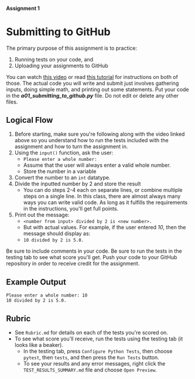 #### Assignment 1
# Submitting to GitHub
The primary purpose of this assignment is to practice:
1. Running tests on your code, and
2. Uploading your assignments to GitHub

You can watch [this video](https://www.youtube.com/watch?v=8Kue74yURcQ&ab_channel=JacobSteffen) or read [this tutorial](https://www.dropbox.com/scl/fi/tuug12w6d38frqzyjsseo/Running-Tests-Uploading-Assignments-to-GitHub.pdf?rlkey=u7lcb5gknx9xao9o8in26vgi3&st=tjwu1tr6&dl=0) for instructions on both of those. The actual code you will write and submit just involves gathering inputs, doing simple math, and printing out some statements. Put your code in the ***a01_submitting_to_github.py*** file. Do not edit or delete any other files.

## Logical Flow
1. Before starting, make sure you're following along with the video linked above so you understand how to run the tests included with the assignment and how to turn the assignment in.
2. Using the `input()` function, ask the user:
    - `Please enter a whole number: `
    - Assume that the user will always enter a valid whole number.
    - Store the number in a variable
3. Convert the number to an `int` datatype.
4. Divide the inputted number by 2 and store the result
    - You can do steps 2-4 each on separate lines, or combine multiple steps on a single line. In this class, there are almost always many ways you can write valid code. As long as it fulfills the requirements in the instructions, you'll get full points.
4. Print out the message:
    - `<number from input> divided by 2 is <new number>.`
    - But with actual values. For example, if the user entered *10*, then the message should display as:
    - `10 divided by 2 is 5.0.`

Be sure to include comments in your code. Be sure to run the tests in the testing tab to see what score you'll get.
Push your code to your GitHub repository in order to receive credit for the assignment.

## Example Output

```
Please enter a whole number: 10
10 divided by 2 is 5.0.
```

## Rubric
- See `Rubric.md` for details on each of the tests you're scored on.
- To see what score you'll receive, run the tests using the testing tab (it looks like a beaker).
    - In the testing tab, press `Configure Python Tests`, then choose `pytest`, then `tests`, and then press the `Run Tests` button.
    - To see your results and any error messages, right click the `TEST_RESULTS_SUMMARY.md` file and choose `Open Preview`.
